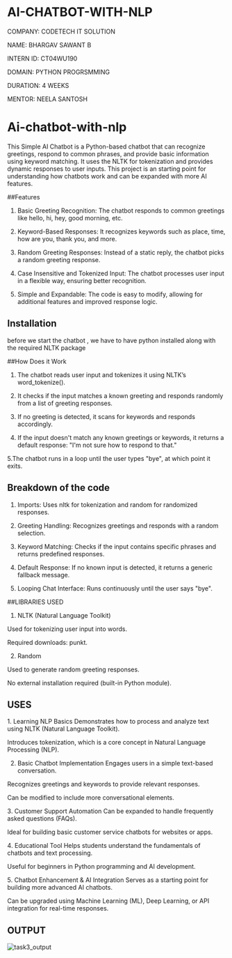 # AI-CHATBOT-WITH-NLP

COMPANY: CODETECH IT SOLUTION

NAME: BHARGAV SAWANT B

INTERN ID: CT04WU190

DOMAIN: PYTHON PROGRSMMING

DURATION: 4 WEEKS

MENTOR: NEELA SANTOSH

# Ai-chatbot-with-nlp
This Simple AI Chatbot is a Python-based chatbot that can recognize greetings, respond to common phrases, and provide basic information using keyword matching. It uses the NLTK for tokenization and provides dynamic responses to user inputs. This project is an starting point for understanding how chatbots work and can be expanded with more  AI features.

##Features
1. Basic Greeting Recognition: The chatbot responds to common greetings like hello, hi, hey, good morning, etc.

2. Keyword-Based Responses: It recognizes keywords such as place, time, how are you, thank you, and more.

3. Random Greeting Responses: Instead of a static reply, the chatbot picks a random greeting response.

4. Case Insensitive and Tokenized Input: The chatbot processes user input in a flexible way, ensuring better recognition.

5. Simple and Expandable: The code is easy to modify, allowing for additional features and improved response logic.

## Installation
before we start the chatbot , we have to have python installed along with the required NLTK package

##How Does it Work
1. The chatbot reads user input and tokenizes it using NLTK’s word_tokenize().

2. It checks if the input matches a known greeting and responds randomly from a list of greeting responses.

3. If no greeting is detected, it scans for keywords and responds accordingly.

4. If the input doesn't match any known greetings or keywords, it returns a default response: "I'm not sure how to respond to that."

5.The chatbot runs in a loop until the user types "bye", at which point it exits.

## Breakdown of the code
1. Imports: Uses nltk for tokenization and random for randomized responses.

2. Greeting Handling: Recognizes greetings and responds with a random selection.

3. Keyword Matching: Checks if the input contains specific phrases and returns predefined responses.

4. Default Response: If no known input is detected, it returns a generic fallback message.

5. Looping Chat Interface: Runs continuously until the user says "bye".

##LIBRARIES USED
1. NLTK (Natural Language Toolkit)

Used for tokenizing user input into words.

Required downloads: punkt.

2. Random

Used to generate random greeting responses.

No external installation required (built-in Python module).

## USES 
1️. Learning NLP Basics
Demonstrates how to process and analyze text using NLTK (Natural Language Toolkit).

Introduces tokenization, which is a core concept in Natural Language Processing (NLP).

2. Basic Chatbot Implementation
Engages users in a simple text-based conversation.

Recognizes greetings and keywords to provide relevant responses.

Can be modified to include more conversational elements.

3️. Customer Support Automation
Can be expanded to handle frequently asked questions (FAQs).

Ideal for building basic customer service chatbots for websites or apps.

4️. Educational Tool
Helps students understand the fundamentals of chatbots and text processing.

Useful for beginners in Python programming and AI development.

5️. Chatbot Enhancement & AI Integration
Serves as a starting point for building more advanced AI chatbots.

Can be upgraded using Machine Learning (ML), Deep Learning, or API integration for real-time responses.

## OUTPUT
![task3_output](https://github.com/user-attachments/assets/c5b399d8-6332-48e6-933f-827186362daa)

